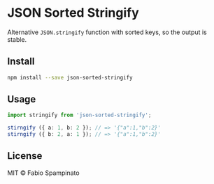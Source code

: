 # JSON Sorted Stringify

Alternative `JSON.stringify` function with sorted keys, so the output is stable.

## Install

```sh
npm install --save json-sorted-stringify
```

## Usage

```ts
import stringify from 'json-sorted-stringify';

stirngify ({ a: 1, b: 2 }); // => '{"a":1,"b":2}'
stirngify ({ b: 2, a: 1 }); // => '{"a":1,"b":2}'
```

## License

MIT © Fabio Spampinato
